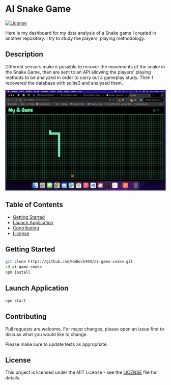# AI Snake Game

[![License](https://img.shields.io/badge/license-MIT-blue.svg)](LICENSE)

Here is my dashboard for my data analysis of a Snake game I created in another repository. I try to study the players' playing methodology.   

## Description  

Different sensors make it possible to recover the movements of the snake in the Snake Game, then are sent to an API allowing the players' playing methods to be analyzed in order to carry out a gameplay study. Then I recovered the database with sqlite3 and analysed them.  

![Example](./documentation/Image1.png)

## Table of Contents

- [Getting Started](#Getting-Started)
- [Launch Application](#Launch-Application)
- [Contributing](#Contributing)
- [License](#License)  

## Getting Started    

```bash
git clone https://github.com/HaDock404/ai-game-snake.git
cd ai-game-snake
npm install
```  

## Launch Application    

```bash
npm start
```  

## Contributing

Pull requests are welcome. For major changes, please open an issue first
to discuss what you would like to change.

Please make sure to update tests as appropriate.

## License  

This project is licensed under the MIT License - see the [LICENSE](./LICENSE) file for details.